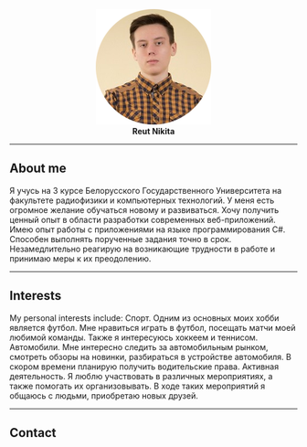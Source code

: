 <p align="center">
  <img src="https://raw.githubusercontent.com/NikitaReut7/NikitaReut7.github.io/master/image0.png"><br>
   <b> Reut Nikita</b><br>
</p>

***
## About me
Я учусь на 3 курсе Белорусского Государственного Университета на факультете радиофизики и компьютерных технологий. У меня есть огромное желание обучаться новому и развиваться. Хочу получить ценный опыт в области разработки современных веб-приложений. Имею опыт работы с приложениями на языке программирования С#. Способен выполнять порученные задания точно в срок. Незамедлительно реагирую на возникающие трудности в работе и принимаю меры к их преодолению.

***
## Interests
My personal interests include:
Спорт.
Одним из основных моих хобби является футбол. Мне нравиться играть в футбол, посещать матчи моей любимой команды. Также я интересуюсь хоккеем и теннисом.
Автомобили.
Мне интересно следить за автомобильным рынком, смотреть обзоры на новинки, разбираться в устройстве автомобиля. В скором времени планирую получить водительские права.
Активная деятельность.
Я люблю участвовать в различных мероприятиях, а также помогать их организовывать. В ходе таких мероприятий я общаюсь с людьми, приобретаю новых друзей. 

***
## Contact
